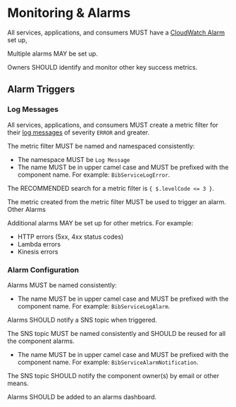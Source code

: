 # Monitoring & Alarms

All services, applications, and consumers MUST have a [CloudWatch Alarm](http://docs.aws.amazon.com/AmazonCloudWatch/latest/monitoring/AlarmThatSendsEmail.html) set up,

Multiple alarms MAY be set up.

Owners SHOULD identify and monitor other key success metrics.

## Alarm Triggers

### Log Messages

All services, applications, and consumers MUST create a metric filter for their [log messages](logging.md) of severity `ERROR` and greater. 

The metric filter MUST be named and namespaced consistently:

- The namespace MUST be `Log Message`
- The name MUST be in upper camel case and MUST be prefixed with the component name. For example: `BibServiceLogError`.

The RECOMMENDED search for a metric filter is `{ $.levelCode <= 3 }`.

The metric created from the metric filter MUST be used to trigger an alarm. 
Other Alarms

Additional alarms MAY be set up for other metrics. For example: 

- HTTP errors (5xx, 4xx status codes)
- Lambda errors
- Kinesis errors

### Alarm Configuration

Alarms MUST be named consistently:

- The name MUST be in upper camel case and MUST be prefixed with the component name. For example: `BibServiceLogAlarm`.

Alarms SHOULD notify a SNS topic when triggered.

The SNS topic MUST be named consistently and SHOULD be reused for all the component alarms.

- The name MUST be in upper camel case and MUST be prefixed with the component name. For example: `BibServiceAlarmNotification`.

The SNS topic SHOULD notify the component owner(s) by email or other means.

Alarms SHOULD be added to an alarms dashboard.
